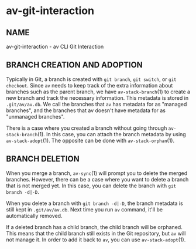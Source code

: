 # av-git-interaction

## NAME

av-git-interaction - av CLI Git Interaction

## BRANCH CREATION AND ADOPTION

Typically in Git, a branch is created with `git branch`, `git switch`, or `git
checkout`. Since `av` needs to keep track of the extra information about
branches such as the parent branch, we have `av-stack-branch`(1) to create a new
branch and track the necessary information. This metadata is stored in
`.git/av/av.db`. We call the branches that `av` has metadata for as "managed
branches", and the branches that av doesn't have metadata for as "unmanaged
branches".

There is a case where you created a branch without going through
`av-stack-branch`(1). In this case, you can attach the branch metadata by using
`av-stack-adopt`(1). The opposite can be done with `av-stack-orphan`(1).

## BRANCH DELETION

When you merge a branch, `av-sync`(1) will prompt you to delete the merged
branches. However, there can be a case where you want to delete a branch that is
not merged yet. In this case, you can delete the branch with `git branch -d|-D`.

When you delete a branch with `git branch -d|-D`, the branch metadata is still
kept in `.git/av/av.db`. Next time you run `av` command, it'll be automatically
removed.

If a deleted branch has a child branch, the child branch will be orphaned. This
means that the child branch still exists in the Git repository, but `av` will
not manage it. In order to add it back to `av`, you can use `av-stack-adopt`(1).
